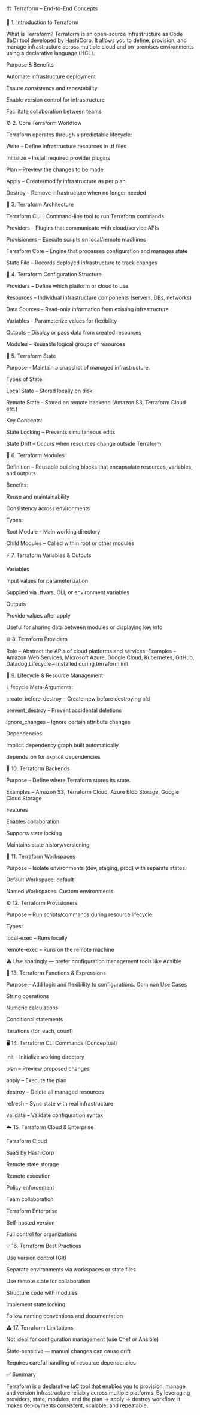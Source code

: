 🏗️ Terraform – End-to-End Concepts


📌 1. Introduction to Terraform

What is Terraform?
Terraform is an open-source Infrastructure as Code (IaC) tool developed by HashiCorp.
It allows you to define, provision, and manage infrastructure across multiple cloud and on-premises environments using a declarative language (HCL).

Purpose & Benefits

Automate infrastructure deployment

Ensure consistency and repeatability

Enable version control for infrastructure

Facilitate collaboration between teams

⚙️ 2. Core Terraform Workflow

Terraform operates through a predictable lifecycle:

Write – Define infrastructure resources in .tf files

Initialize – Install required provider plugins

Plan – Preview the changes to be made

Apply – Create/modify infrastructure as per plan

Destroy – Remove infrastructure when no longer needed

🧠 3. Terraform Architecture

Terraform CLI – Command-line tool to run Terraform commands

Providers – Plugins that communicate with cloud/service APIs

Provisioners – Execute scripts on local/remote machines

Terraform Core – Engine that processes configuration and manages state

State File – Records deployed infrastructure to track changes

🧩 4. Terraform Configuration Structure

Providers – Define which platform or cloud to use

Resources – Individual infrastructure components (servers, DBs, networks)

Data Sources – Read-only information from existing infrastructure

Variables – Parameterize values for flexibility

Outputs – Display or pass data from created resources

Modules – Reusable logical groups of resources

📂 5. Terraform State

Purpose – Maintain a snapshot of managed infrastructure.

Types of State:

Local State – Stored locally on disk

Remote State – Stored on remote backend (Amazon S3, Terraform Cloud etc.)

Key Concepts:

State Locking – Prevents simultaneous edits

State Drift – Occurs when resources change outside Terraform

🧱 6. Terraform Modules

Definition – Reusable building blocks that encapsulate resources, variables, and outputs.

Benefits:

Reuse and maintainability

Consistency across environments

Types:

Root Module – Main working directory

Child Modules – Called within root or other modules

⚡ 7. Terraform Variables & Outputs

Variables

Input values for parameterization

Supplied via .tfvars, CLI, or environment variables

Outputs

Provide values after apply

Useful for sharing data between modules or displaying key info

🌐 8. Terraform Providers

Role – Abstract the APIs of cloud platforms and services.
Examples – Amazon Web Services, Microsoft Azure, Google Cloud, Kubernetes, GitHub, Datadog
Lifecycle – Installed during terraform init

🔁 9. Lifecycle & Resource Management

Lifecycle Meta-Arguments:

create_before_destroy – Create new before destroying old

prevent_destroy – Prevent accidental deletions

ignore_changes – Ignore certain attribute changes

Dependencies:

Implicit dependency graph built automatically

depends_on for explicit dependencies

💾 10. Terraform Backends

Purpose – Define where Terraform stores its state.

Examples – Amazon S3, Terraform Cloud, Azure Blob Storage, Google Cloud Storage

Features

Enables collaboration

Supports state locking

Maintains state history/versioning

🧪 11. Terraform Workspaces

Purpose – Isolate environments (dev, staging, prod) with separate states.

Default Workspace: default

Named Workspaces: Custom environments

⚙️ 12. Terraform Provisioners

Purpose – Run scripts/commands during resource lifecycle.

Types:

local-exec – Runs locally

remote-exec – Runs on the remote machine

⚠️ Use sparingly — prefer configuration management tools like Ansible

🧮 13. Terraform Functions & Expressions

Purpose – Add logic and flexibility to configurations.
Common Use Cases

String operations

Numeric calculations

Conditional statements

Iterations (for_each, count)

🖥️ 14. Terraform CLI Commands (Conceptual)

init – Initialize working directory

plan – Preview proposed changes

apply – Execute the plan

destroy – Delete all managed resources

refresh – Sync state with real infrastructure

validate – Validate configuration syntax

☁️ 15. Terraform Cloud & Enterprise

Terraform Cloud

SaaS by HashiCorp

Remote state storage

Remote execution

Policy enforcement

Team collaboration

Terraform Enterprise

Self-hosted version

Full control for organizations

💡 16. Terraform Best Practices

Use version control (Git)

Separate environments via workspaces or state files

Use remote state for collaboration

Structure code with modules

Implement state locking

Follow naming conventions and documentation

⚠️ 17. Terraform Limitations

Not ideal for configuration management (use Chef or Ansible)

State-sensitive — manual changes can cause drift

Requires careful handling of resource dependencies

✅ Summary

Terraform is a declarative IaC tool that enables you to provision, manage, and version infrastructure reliably across multiple platforms.
By leveraging providers, state, modules, and the plan → apply → destroy workflow, it makes deployments consistent, scalable, and repeatable.
